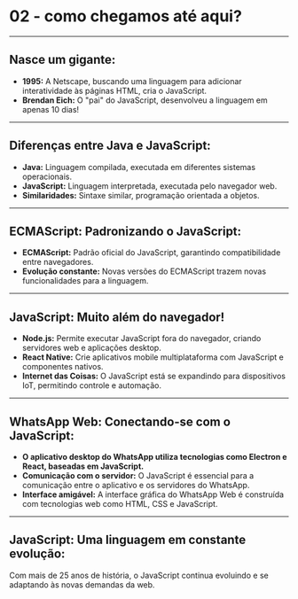 # 02 - como chegamos até aqui?

---

## **Nasce um gigante:**

* **1995:** A Netscape, buscando uma linguagem para adicionar interatividade às páginas HTML, cria o JavaScript.
* **Brendan Eich:** O "pai" do JavaScript, desenvolveu a linguagem em apenas 10 dias!

---

## **Diferenças entre Java e JavaScript:**

* **Java:** Linguagem compilada, executada em diferentes sistemas operacionais.
* **JavaScript:** Linguagem interpretada, executada pelo navegador web.
* **Similaridades:** Sintaxe similar, programação orientada a objetos.

---

## **ECMAScript: Padronizando o JavaScript:**

* **ECMAScript:** Padrão oficial do JavaScript, garantindo compatibilidade entre navegadores.
* **Evolução constante:** Novas versões do ECMAScript trazem novas funcionalidades para a linguagem.

---

## **JavaScript: Muito além do navegador!**

* **Node.js:** Permite executar JavaScript fora do navegador, criando servidores web e aplicações desktop.
* **React Native:** Crie aplicativos mobile multiplataforma com JavaScript e componentes nativos.
* **Internet das Coisas:** O JavaScript está se expandindo para dispositivos IoT, permitindo controle e automação.

---

## **WhatsApp Web: Conectando-se com o JavaScript:**

* **O aplicativo desktop do WhatsApp utiliza tecnologias como Electron e React, baseadas em JavaScript.**
* **Comunicação com o servidor:** O JavaScript é essencial para a comunicação entre o aplicativo e os servidores do WhatsApp.
* **Interface amigável:** A interface gráfica do WhatsApp Web é construída com tecnologias web como HTML, CSS e JavaScript.

---

## **JavaScript: Uma linguagem em constante evolução:**

Com mais de 25 anos de história, o JavaScript continua evoluindo e se adaptando às novas demandas da web. 

